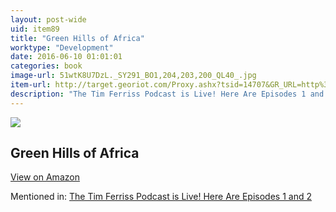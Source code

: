 ```yaml
---
layout: post-wide
uid: item89
title: "Green Hills of Africa"
worktype: "Development"
date: 2016-06-10 01:01:01
categories: book
image-url: 51wtK8U7DzL._SY291_BO1,204,203,200_QL40_.jpg
item-url: http://target.georiot.com/Proxy.ashx?tsid=14707&GR_URL=http%3A%2F%2Fwww.amazon.com%2FGreen-Hills-Africa-Ernest-Hemingway%2Fdp%2FB003AWQRXE%2F
description: "The Tim Ferriss Podcast is Live! Here Are Episodes 1 and 2"
---
```

<a href="http://target.georiot.com/Proxy.ashx?tsid=14707&GR_URL=http%3A%2F%2Fwww.amazon.com%2FGreen-Hills-Africa-Ernest-Hemingway%2Fdp%2FB003AWQRXE%2F" target="blank"><img src="../../../../img/thumbs/51wtK8U7DzL._SY291_BO1,204,203,200_QL40_.jpg" class="prod-img"></a>
<h2>Green Hills of Africa</h2>
<p><a class="btn btn-primary" href="http://target.georiot.com/Proxy.ashx?tsid=14707&GR_URL=http%3A%2F%2Fwww.amazon.com%2FGreen-Hills-Africa-Ernest-Hemingway%2Fdp%2FB003AWQRXE%2F" target="blank">View on Amazon</a><p>
<p>Mentioned in: <a href="http://fourhourworkweek.com/2014/04/22/tim-ferriss-podcast/comment-page-6/" target="blank">The Tim Ferriss Podcast is Live! Here Are Episodes 1 and 2</a></p>
